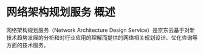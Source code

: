# 网络架构规划服务 概述
网络架构规划服务（Network Architecture Design Service）是京东云基于对新技术趋势发展的分析和对行业应用的理解而提供的网络相关规划设计、优化咨询等方面的技术服务。

